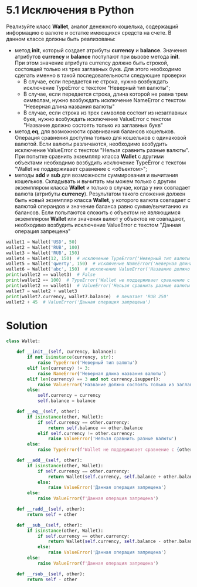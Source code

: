# 5.1 Исключения в Python
Реализуйте класс **Wallet**, аналог денежного кошелька, содержащий информацию о валюте и остатке имеющихся средств на счете. В данном классе должны быть реализованы:

* метод **__init__**, который создает атрибуты **currency** и **balance**. Значения атрибутов **currency** и **balance** поступают при вызове метода **__init__**. При этом значение атрибута currency должно быть строкой, состоящей только из трех заглавных букв. Для этого необходимо сделать именно в такой последовательности следующие проверки
   * В случае, если передается не строка, нужно возбуждать исключение TypeError с текстом "Неверный тип валюты";
   * В случае, если передается строка, длина которой не равна трем символам, нужно возбуждать исключение NameError с текстом "Неверная длина названия валюты"
   * В случае, если строка из трех символов состоит из незаглавных букв, нужно возбуждать исключение ValueError с текстом "Название должно состоять только из заглавных букв"
* метод **__eq__**, для возможности сравнивания балансов кошельков. Операция сравнения доступна только для кошельков с одинаковой валютой. Если валюты различаются, необходимо возбудить исключение ValueError с текстом "Нельзя сравнить разные валюты". При попытке сравнить экземпляр класса **Wallet** с другими объектами необходимо возбудить исключение TypeError с текстом "Wallet не поддерживает сравнение с <объектом>";
* методы  **__add__** и **__sub__** для возможности суммирования и вычитания кошельков. Складывать и вычитать мы можем только с другим экземпляром класса **Wallet** и только в случае, когда у них совпадает валюта (атрибуты **currency**). Результатом такого сложения должен быть новый экземпляр класса **Wallet**, у которого валюта совпадает с валютой операндов и значение баланса равно сумме/вычитанию их балансов. Если попытаются сложить с объектом не являющимся экземпляром **Wallet** или значения валют у объектов не совпадают,  необходимо возбудить исключение ValueError с текстом  "Данная операция запрещена"

```python
wallet1 = Wallet('USD', 50)
wallet2 = Wallet('RUB', 100)
wallet3 = Wallet('RUB', 150)
wallet4 = Wallet(12, 150)  # исключение TypeError('Неверный тип валюты')
wallet5 = Wallet('qwerty', 150)  # исключение NameError('Неверная длина названия валюты')
wallet6 = Wallet('abc', 150)  # исключение ValueError('Название должно состоять только из заглавных букв')
print(wallet2 == wallet3)  # False
print(wallet2 == 100)  # TypeError('Wallet не поддерживает сравнение с 100')
print(wallet2 == wallet1)  # ValueError('Нельзя сравнить разные валюты')
wallet7 = wallet2 + wallet3
print(wallet7.currency, wallet7.balance)  # печатает 'RUB 250'
wallet2 + 45  # ValueError('Данная операция запрещена')

```

# Solution
```python
class Wallet:

    def __init__(self, currency, balance):
        if not isinstance(currency, str):
            raise TypeError('Неверный тип валюты')
        elif len(currency) != 3:
            raise NameError('Неверная длина названия валюты')
        elif len(currency) == 3 and not currency.isupper():
            raise ValueError('Название должно состоять только из заглавных букв')
        else:
            self.currency = currency
            self.balance = balance

    def __eq__(self, other):
        if isinstance(other, Wallet):
            if self.currency == other.currency:
                return self.balance == other.balance
            elif self.currency != other.currency:
                raise ValueError('Нельзя сравнить разные валюты')
        else:
            raise TypeError(f'Wallet не поддерживает сравнение с {other}')

    def __add__(self, other):
        if isinstance(other, Wallet):
            if self.currency == other.currency:
                return Wallet(self.currency, self.balance + other.balance)
            else:
                raise ValueError('Данная операция запрещена')
        else:
            raise ValueError(f'Данная операция запрещена')

    def __radd__(self, other):
        return self + other

    def __sub__(self, other):
        if isinstance(other, Wallet):
            if self.currency == other.currency:
                return Wallet(self.currency, self.balance - other.balance)
            else:
                raise ValueError('Данная операция запрещена')
        else:
            raise ValueError(f'Данная операция запрещена')

    def __rsub__(self, other):
        return self - other
```